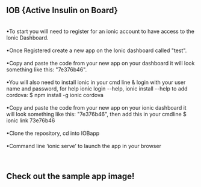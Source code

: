 <h2>IOB {Active Insulin on Board} </h2>
<br>•To start you will need to register for an ionic account to have access to the Ionic Dashboard. </br>
<br>•Once Registered create a new app on the Ionic dashboard called "test".</br>
<br>•Copy and paste the code from your new app on your dashboard it will look something like this: "7e376b46".</br>
<br>•You will also need to install ionic in your cmd line & login with your user name and password, for help ionic login --help, ionic install --help to add cordova: $ npm install -g ionic cordova</br>
<br>•Copy and paste the code from your new app on your ionic dashboard it will look something like this: "7e376b46", then add this in your cmdline $ ionic link 73e76b46</br>
<br>•Clone the repository, cd into IOBapp</br>
<br>•Command line ‘ionic serve’ to launch the app in your browser</br>

<br><h2> Check out the sample app image! </br></h2>


